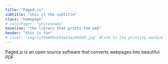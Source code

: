 ```yaml
---
title: "Paged.js"
subtitle: "this is the subtitle"
class: "homepage"
# colorPaper: "whitesmoke"
baseline: "the library that prints the web"
header: "this is fun"
# cover: "img/1139e889a554ab3a295840.jpg" #link to the printing machine we can update it through js and randomize it.
---
```



<!-- {{< pagedjs-logo class="content-logo" >}} -->

<!-- ## The js library that prints the web -->

<!-- ---  -->

<!-- {{< halftone src="img/intro.jpg" title="The house of printing sun" id="test">}} -->

<!-- {{<img class="print-machine" src="img/1139e889a554ab3a295840.jpg">}} -->

<!-- **Paged.js** is an open source and free library to paginate content in the browser, to turn webpages in beautiful PDF. If it's your first encounter with the project, you may want to [read a bit about how it came to life](about). You may also want to [test the library in our Codepen](https://codepen.io/collection/nVbYGB) or [follow the documentation](documentation). -->

<!-- Or maybe, you want to read the [latest news](posts/) around Paged.js and CSS print. -->

<!-- Paged.js is an open source and free library <br/>to paginate content in the browser,<br/>to turn webpages in beautiful PDF.  -->

Paged.js is an open source software that converts webpages into beautiful PDF